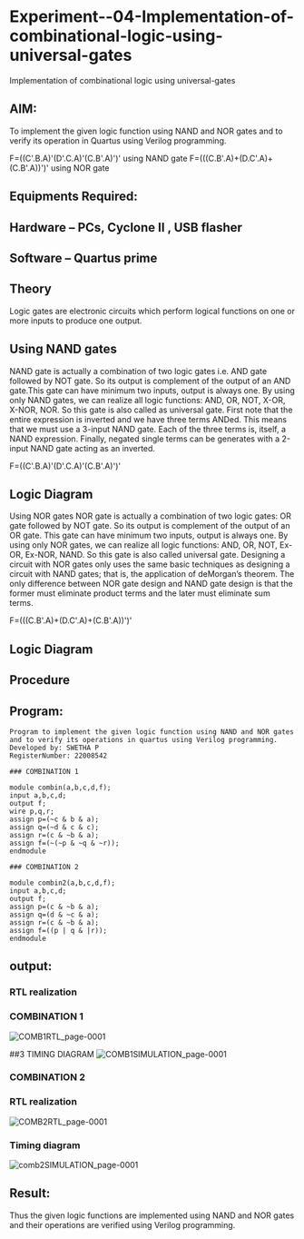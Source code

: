 # Experiment--04-Implementation-of-combinational-logic-using-universal-gates
Implementation of combinational logic using universal-gates
 
## AIM:
To implement the given logic function using NAND and NOR gates and to verify its operation in Quartus using Verilog programming.

F=((C'.B.A)'(D'.C.A)'(C.B'.A)')' using NAND gate
F=(((C.B'.A)+(D.C'.A)+(C.B'.A))')' using NOR gate
## Equipments Required:
## Hardware – PCs, Cyclone II , USB flasher
## Software – Quartus prime


## Theory
Logic gates are electronic circuits which perform logical functions on one or more inputs to produce one output. 

## Using NAND gates
NAND gate is actually a combination of two logic gates i.e. AND gate followed by NOT gate. So its output is complement of the output of an AND gate.This gate can have minimum two inputs, output is always one. By using only NAND gates, we can realize all logic functions: AND, OR, NOT, X-OR, X-NOR, NOR. So this gate is also called as universal gate. First note that the entire expression is inverted and we have three terms ANDed. This means that we must use a 3-input NAND gate. Each of the three terms is, itself, a NAND expression. Finally, negated single terms can be generates with a 2-input NAND gate acting as an inverted.

F=((C'.B.A)'(D'.C.A)'(C.B'.A)')'

## Logic Diagram

Using NOR gates
NOR gate is actually a combination of two logic gates: OR gate followed by NOT gate. So its output is complement of the output of an OR gate. This gate can have minimum two inputs, output is always one. By using only NOR gates, we can realize all logic functions: AND, OR, NOT, Ex-OR, Ex-NOR, NAND. So this gate is also called universal gate. Designing a circuit with NOR gates only uses the same basic techniques as designing a circuit with NAND gates; that is, the application of deMorgan’s theorem. The only difference between NOR gate design and NAND gate design is that the former must eliminate product terms and the later must eliminate sum terms.

F=(((C.B'.A)+(D.C'.A)+(C.B'.A))')'

## Logic Diagram
## Procedure 
## Program:
```
Program to implement the given logic function using NAND and NOR gates and to verify its operations in quartus using Verilog programming.
Developed by: SWETHA P
RegisterNumber: 22008542 

### COMBINATION 1

module combin(a,b,c,d,f);
input a,b,c,d;
output f;
wire p,q,r;
assign p=(~c & b & a);
assign q=(~d & c & c);
assign r=(c & ~b & a);
assign f=(~(~p & ~q & ~r));
endmodule

### COMBINATION 2

module combin2(a,b,c,d,f);
input a,b,c,d;
output f;
assign p=(c & ~b & a);
assign q=(d & ~c & a);
assign r=(c & ~b & a);
assign f=((p | q & |r));
endmodule
```

## output:

### RTL realization
### COMBINATION 1
![COMB1RTL_page-0001](https://user-images.githubusercontent.com/120623583/214080316-0ad1ee7c-1bab-45f1-8c8f-df15c8f50079.jpg)

##3 TIMING DIAGRAM
![COMB1SIMULATION_page-0001](https://user-images.githubusercontent.com/120623583/214081088-da06b94d-0f6c-4806-82c6-7f44dcf02101.jpg)

### COMBINATION 2
### RTL realization
![COMB2RTL_page-0001](https://user-images.githubusercontent.com/120623583/214081498-a0d6aa3c-986d-4f1e-b241-653271ca0208.jpg)

### Timing diagram
![comb2SIMULATION_page-0001](https://user-images.githubusercontent.com/120623583/214081747-d5a9832d-bd82-4bda-8c79-40d5662391b6.jpg)

## Result:
Thus the given logic functions are implemented using NAND and NOR gates and their operations are verified using Verilog programming.
